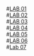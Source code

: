 #[LAB 01](https://github.com/2303a51687/AIML-2024-25/blob/main/AIML%20LAB01.ipynb)\
#[LAB 02]( https://github.com/2303a51687/AIML-2024-25/blob/main/AIML%20LAB02.ipynb)\
#[LAB 03]( https://github.com/2303a51687/AIML-2024-25/blob/main/AIML%20LAB03.ipynb)\
#[LAB 04]( https://github.com/2303a51687/AIML-2024-25/blob/main/AIML%20LAB04.ipynb)\
#[LAB 05]( https://github.com/2303a51687/AIML-2024-25/blob/main/AIML%20LAB05.ipynb)\
#[LAB 06]( https://github.com/2303a51687/AIML-2024-25/blob/main/AIML%20LAB06.ipynb)\
#[Lab 07](https://github.com/2303a51687/AIML-2024-25/blob/main/AIML%20LAB07.ipynb.ipynb)
